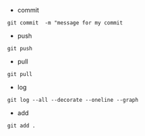 * commit 

`git commit  -m "message for my commit`

* push 

`git push`

* pull

`git pull`

* log

`git log --all --decorate --oneline --graph`

* add

`git add .`
